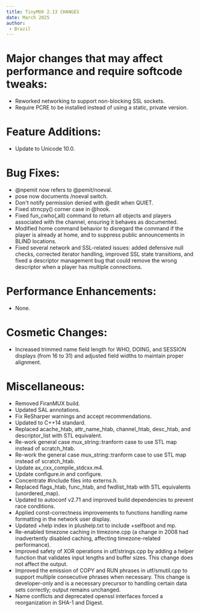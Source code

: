 ```yaml
---
title: TinyMUX 2.13 CHANGES
date: March 2025
author:
 - Brazil
---
```


# Major changes that may affect performance and require softcode tweaks:

 - Reworked networking to support non-blocking SSL sockets.
 - Require PCRE to be installed instead of using a static, private
   version.

# Feature Additions:

 - Update to Unicode 10.0.

# Bug Fixes:

 - @npemit now refers to @pemit/noeval.
 - pose now documents /noeval switch.
 - Don't notify permission denied with @edit when QUIET.
 - Fixed strncpy() corner case in @hook.
 - Fixed fun_cwho(,all) command to return all objects and players
   associated with the channel, ensuring it behaves as documented.
 - Modified home command behavior to disregard the command if the player
   is already at home, and to suppress public announcements in BLIND
   locations.
 - Fixed several network and SSL-related issues: added defensive null
   checks, corrected iterator handling, improved SSL state transitions,
   and fixed a descriptor management bug that could remove the wrong
   descriptor when a player has multiple connections.

# Performance Enhancements:

 - None.

# Cosmetic Changes:

 - Increased trimmed name field length for WHO, DOING, and SESSION
   displays (from 16 to 31) and adjusted field widths to maintain proper
   alignment.

# Miscellaneous:

 - Removed FiranMUX build.
 - Updated SAL annotations.
 - Fix ReSharper warnings and accept recommendations.
 - Updated to C++14 standard.
 - Replaced acache_htab, attr_name_htab, channel_htab, desc_htab, and
   descriptor_list with STL equivalent.
 - Re-work general case mux_string::tranform case to use STL map
   instead of scratch_htab.
 - Re-work the general case mux_string::tranform case to use STL map
   instead of scratch_htab.
 - Update ax_cxx_compile_stdcxx.m4.
 - Update configure.in and configure.
 - Concentrate #include files into externs.h.
 - Replaced flags_htab, func_htab, and fwdlist_htab with STL equivalents
   (unordered_map).
 - Updated to autoconf v2.71 and improved build dependencies to prevent
   race conditions.
 - Applied const-correctness improvements to functions handling name
   formatting in the network user display.
 - Updated +help index in plushelp.txt to include +selfboot and mp.
 - Re-enabled timezone caching in timezone.cpp (a change in 2008 had
   inadvertently disabled caching, affecting timezone-related
   performance).
 - Improved safety of XOR operations in utf/strings.cpp by adding a helper
   function that validates input lengths and buffer sizes. This change does
   not affect the output.
 - Improved the emission of COPY and RUN phrases in utf/smutil.cpp to
   support multiple consecutive phrases when necessary. This change is
   developer-only and is a necessary precursor to handling certain data
   sets correctly; output remains unchanged.
 - Name conflicts and deprecated openssl interfaces forced a
   reorganization in SHA-1 and Digest.
